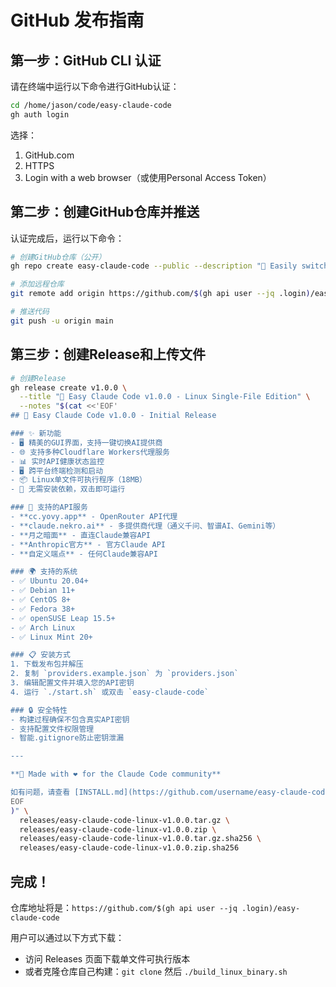 # GitHub 发布指南

## 第一步：GitHub CLI 认证

请在终端中运行以下命令进行GitHub认证：

```bash
cd /home/jason/code/easy-claude-code
gh auth login
```

选择：
1. GitHub.com
2. HTTPS
3. Login with a web browser（或使用Personal Access Token）

## 第二步：创建GitHub仓库并推送

认证完成后，运行以下命令：

```bash
# 创建GitHub仓库（公开）
gh repo create easy-claude-code --public --description "🚀 Easily switch between different AI providers for Claude Code with a beautiful GUI. Single-file Linux executable with cross-platform terminal support."

# 添加远程仓库
git remote add origin https://github.com/$(gh api user --jq .login)/easy-claude-code.git

# 推送代码
git push -u origin main
```

## 第三步：创建Release和上传文件

```bash
# 创建Release
gh release create v1.0.0 \
  --title "🚀 Easy Claude Code v1.0.0 - Linux Single-File Edition" \
  --notes "$(cat <<'EOF'
## 🎉 Easy Claude Code v1.0.0 - Initial Release

### ✨ 新功能
- 🖥️ 精美的GUI界面，支持一键切换AI提供商
- 🌐 支持多种Cloudflare Workers代理服务
- 📊 实时API健康状态监控
- 🖥️ 跨平台终端检测和启动
- 📦 Linux单文件可执行程序（18MB）
- 🔧 无需安装依赖，双击即可运行

### 🔗 支持的API服务
- **cc.yovy.app** - OpenRouter API代理
- **claude.nekro.ai** - 多提供商代理（通义千问、智谱AI、Gemini等）
- **月之暗面** - 直连Claude兼容API
- **Anthropic官方** - 官方Claude API
- **自定义端点** - 任何Claude兼容API

### 🌍 支持的系统
- ✅ Ubuntu 20.04+
- ✅ Debian 11+
- ✅ CentOS 8+
- ✅ Fedora 38+
- ✅ openSUSE Leap 15.5+
- ✅ Arch Linux
- ✅ Linux Mint 20+

### 📋 安装方式
1. 下载发布包并解压
2. 复制 `providers.example.json` 为 `providers.json`
3. 编辑配置文件并填入您的API密钥
4. 运行 `./start.sh` 或双击 `easy-claude-code`

### 🔒 安全特性
- 构建过程确保不包含真实API密钥
- 支持配置文件权限管理
- 智能.gitignore防止密钥泄漏

---

**🎯 Made with ❤️ for the Claude Code community**

如有问题，请查看 [INSTALL.md](https://github.com/username/easy-claude-code/blob/main/release/INSTALL.md) 获取详细安装说明。
EOF
)" \
  releases/easy-claude-code-linux-v1.0.0.tar.gz \
  releases/easy-claude-code-linux-v1.0.0.zip \
  releases/easy-claude-code-linux-v1.0.0.tar.gz.sha256 \
  releases/easy-claude-code-linux-v1.0.0.zip.sha256
```

## 完成！

仓库地址将是：`https://github.com/$(gh api user --jq .login)/easy-claude-code`

用户可以通过以下方式下载：
- 访问 Releases 页面下载单文件可执行版本
- 或者克隆仓库自己构建：`git clone` 然后 `./build_linux_binary.sh`